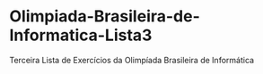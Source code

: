 # Olimpiada-Brasileira-de-Informatica-Lista3
 Terceira Lista de Exercícios da Olimpíada Brasileira de Informática
